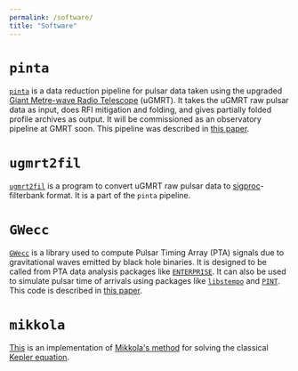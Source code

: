 ```yaml
---
permalink: /software/
title: "Software"
---
```


# `pinta`
[`pinta`](https://github.com/abhisrkckl/pinta) is a data reduction pipeline for pulsar data taken using the upgraded [Giant Metre-wave Radio Telescope](https://gmrt.ncra.tifr.res.in/) (uGMRT).
It takes the uGMRT raw pulsar data as input, does RFI mitigation and folding, and gives partially folded profile archives as output.
It will be commissioned as an observatory pipeline at GMRT soon. 
This pipeline was described in [this paper](/publication/2021-04-14-pinta-paper).

# `ugmrt2fil`
[`ugmrt2fil`](https://github.com/abhisrkckl/ugmrt2fil) is a program to convert uGMRT raw pulsar data to [sigproc](http://sigproc.sourceforge.net/)-filterbank format.
It is a part of the `pinta` pipeline.

# `GWecc`
[`GWecc`](https://github.com/abhisrkckl/gwecc) is a library used to compute Pulsar Timing Array (PTA) signals due to gravitational waves emitted by black hole binaries. It is designed to be called from PTA data analysis packages like [`ENTERPRISE`](https://github.com/nanograv/enterprise). It can also be used to simulate pulsar time of arrivals using packages like [`libstempo`](https://github.com/vallis/libstempo) and [`PINT`](https://github.com/nanograv/PINT). 
This code is described in [this paper](/publication/2020-02-27-gwecc-paper).

# `mikkola`
[This](https://github.com/abhisrkckl/mikkola) is an implementation of [Mikkola's method](https://doi.org/10.1007/BF01235850) for solving the classical [Kepler equation](https://en.wikipedia.org/wiki/Kepler%27s_equation). 
